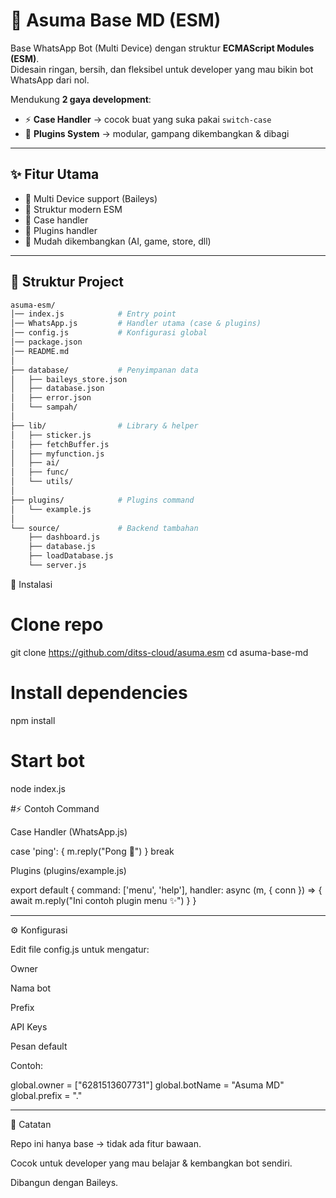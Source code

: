 # 🤖 Asuma Base MD (ESM)

Base WhatsApp Bot (Multi Device) dengan struktur **ECMAScript Modules (ESM)**.  
Didesain ringan, bersih, dan fleksibel untuk developer yang mau bikin bot WhatsApp dari nol.  

Mendukung **2 gaya development**:
- ⚡ **Case Handler** → cocok buat yang suka pakai `switch-case`
- 🧩 **Plugins System** → modular, gampang dikembangkan & dibagi

---

## ✨ Fitur Utama
- 🔹 Multi Device support (Baileys)
- 🔹 Struktur modern ESM
- 🔹 Case handler
- 🔹 Plugins handler
- 🔹 Mudah dikembangkan (AI, game, store, dll)

---

## 📂 Struktur Project
```bash
asuma-esm/
│── index.js            # Entry point
│── WhatsApp.js         # Handler utama (case & plugins)
│── config.js           # Konfigurasi global
│── package.json
│── README.md
│
├── database/           # Penyimpanan data
│   ├── baileys_store.json
│   ├── database.json
│   ├── error.json
│   └── sampah/
│
├── lib/                # Library & helper
│   ├── sticker.js
│   ├── fetchBuffer.js
│   ├── myfunction.js
│   ├── ai/
│   ├── func/
│   └── utils/
│
├── plugins/            # Plugins command
│   └── example.js
│
└── source/             # Backend tambahan
    ├── dashboard.js
    ├── database.js
    ├── loadDatabase.js
    └── server.js
```
🚀 Instalasi

# Clone repo
git clone https://github.com/ditss-cloud/asuma.esm
cd asuma-base-md

# Install dependencies
npm install

# Start bot
node index.js


#⚡ Contoh Command

Case Handler (WhatsApp.js)

case 'ping': {
   m.reply("Pong 🏓")
}
break

Plugins (plugins/example.js)

export default {
  command: ['menu', 'help'],
  handler: async (m, { conn }) => {
    await m.reply("Ini contoh plugin menu ✨")
  }
}


---

⚙️ Konfigurasi

Edit file config.js untuk mengatur:

Owner

Nama bot

Prefix

API Keys

Pesan default


Contoh:

global.owner = ["6281513607731"]
global.botName = "Asuma MD"
global.prefix = "."


---

📌 Catatan

Repo ini hanya base → tidak ada fitur bawaan.

Cocok untuk developer yang mau belajar & kembangkan bot sendiri.

Dibangun dengan Baileys.

